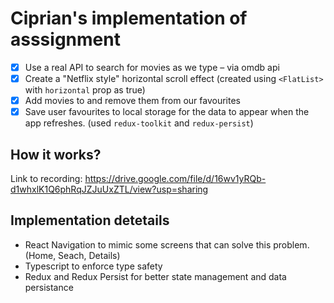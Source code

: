 # Ciprian's implementation of asssignment

- [x] Use a real API to search for movies as we type – via omdb api 
- [x] Create a "Netflix style" horizontal scroll effect (created using `<FlatList>` with `horizontal` prop as true)
- [x] Add movies to and remove them from our favourites
- [x] Save user favourites to local storage for the data to appear when the app refreshes. (used `redux-toolkit` and `redux-persist`)

## How it works?

Link to recording: https://drive.google.com/file/d/16wv1yRQb-d1whxlK1Q6phRqJZJuUxZTL/view?usp=sharing

## Implementation detetails

- React Navigation to mimic some screens that can solve this problem. (Home, Seach, Details)
- Typescript to enforce type safety
- Redux and Redux Persist for better state management and data persistance
